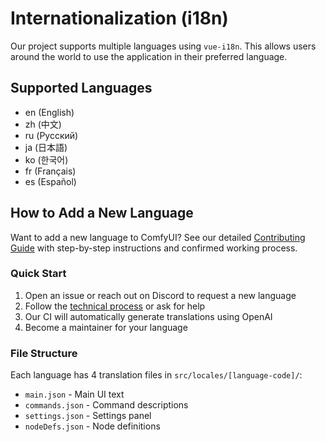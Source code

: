 # Internationalization (i18n)

Our project supports multiple languages using `vue-i18n`. This allows users around the world to use the application in their preferred language.

## Supported Languages

- en (English)
- zh (中文)
- ru (Русский)
- ja (日本語)
- ko (한국어)
- fr (Français)
- es (Español)

## How to Add a New Language

Want to add a new language to ComfyUI? See our detailed [Contributing Guide](./CONTRIBUTING.md) with step-by-step instructions and confirmed working process.

### Quick Start
1. Open an issue or reach out on Discord to request a new language
2. Follow the [technical process](./CONTRIBUTING.md#technical-process-confirmed-working) or ask for help
3. Our CI will automatically generate translations using OpenAI
4. Become a maintainer for your language

### File Structure
Each language has 4 translation files in `src/locales/[language-code]/`:
- `main.json` - Main UI text
- `commands.json` - Command descriptions  
- `settings.json` - Settings panel
- `nodeDefs.json` - Node definitions
